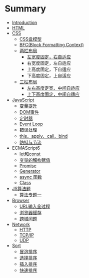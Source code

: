 # Summary

* [Introduction](README.md)
* [HTML](html.md)
* [CSS](css.md)
  * [CSS盒模型](css/csshe-mo-xing.md)
  * [BFC\(Block Formatting Context\)](css/bfcblock-formatting-context.md)
  * [两栏布局](css/liang-lan-bu-ju.md)
    * [左宽度固定，右自适应 ](css/liang-lan-bu-ju/zuo-kuan-du-gu-ding-ff0c-you-zi-shi-ying.md)
    * 右宽度固定，左自适应
    * 上高度固定，下自适应
    * 下高度固定，上自适应
  * [三栏布局](css/san-lan-bu-ju.md)
    * [左右高度定宽，中间自适应](css/san-lan-bu-ju/zuo-you-ding-kuan-ff0c-zhong-jian-zi-shi-ying.md)
    * [上下高度固定，中间自适应](css/san-lan-bu-ju/shang-xia-gao-du-gu-ding-ff0c-zhong-jian-zi-shi-ying.md)
* [JavaScript](javascript.md)
  * [变量提升](javascript/bian-liang-ti-sheng.md)
  * [DOM事件](javascript/domshi-jian.md)
  * [定时器](javascript/ding-shi-qi-gong-zuo-ji-zhi.md)
  * [Event Loop](javascript/event-loop.md)
  * [错误处理](javascript/cuo-wu-chu-li.md)
  * [this、apply、call、bind](javascript/thisapplycallbind.md)
  * [防抖与节流](javascript/fang-dou-yu-jie-liu.md)
* ECMAScript6
  * [let和const](javascript/lethe-const.md)
  * [变量的解构赋值](javascript/bian-liang-de-jie-gou-fu-zhi.md)
  * [Promise](javascript/promise.md)
  * [Generator](javascript/generator.md)
  * [async 函数](javascript/async-han-shu.md)
  * [Class](javascript/class.md)
* [JS算法题](jssuan-fa-ti.md)
  * [算法专题一](jssuan-fa-ti/suan-fa-zhuan-ti-yi.md)
* [Browser](browser.md)
  * [URL输入全过程](browser/urlshu-ru-quan-guo-cheng.md)
  * [浏览器缓存](browser/liu-lan-qi-huan-cun.md)
  * [跨域问题](browser/kua-yu-wen-ti.md)
* [Network](ji-suan-ji-wang-luo.md)
  * [HTTP](browser/http.md)
  * [TCP/IP](browser/tcpip.md)
  * [UDP](browser/udp.md)
* [Sort](sort.md)
  * [冒泡排序](sort/mao-pao-pai-xu.md)
  * [选择排序](sort/xuan-ze-pai-xu.md)
  * [插入排序](sort/cha-ru-pai-xu.md)
  * [快速排序](sort/kuai-su-pai-xu.md)

